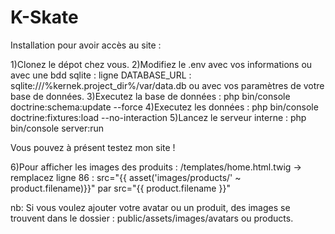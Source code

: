 # K-Skate

Installation pour avoir accès au site :

1)Clonez le dépot chez vous.
2)Modifiez le .env avec vos informations ou avec une bdd sqlite : ligne DATABASE_URL : sqlite:///%kernek.project_dir%/var/data.db
                                         ou avec vos paramètres de votre base de données.
3)Executez la base de données : php bin/console doctrine:schema:update --force
4)Executez les données : php bin/console doctrine:fixtures:load --no-interaction
5)Lancez le serveur interne : php bin/console server:run

Vous pouvez à présent testez mon site !

6)Pour afficher les images des produits : /templates/home.html.twig -> remplacez ligne 86 : src="{{ asset('images/products/' ~ product.filename)}}" par src="{{ product.filename }}"

nb: Si vous voulez ajouter votre avatar ou un produit, des images se trouvent dans le dossier : public/assets/images/avatars ou products.
